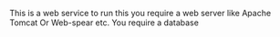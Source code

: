 This is a web service to run this you require a web server like Apache Tomcat Or Web-spear etc. You require a database